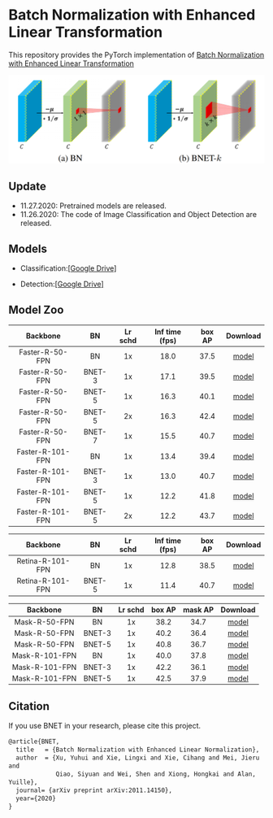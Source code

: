 # Batch Normalization with Enhanced Linear Transformation

This repository provides the PyTorch implementation of [Batch Normalization with Enhanced Linear Transformation](https://arxiv.org/abs/2011.14150)

<div align="center">
  <img src="BNET.png" width="600"/>
</div>

## Update
- 11.27.2020: Pretrained models are released.
- 11.26.2020: The code of Image Classification and Object Detection are released.

## Models
- Classification:[[Google Drive]](https://drive.google.com/drive/folders/1lwyQgoKA-hf1EguT7zh8BgriM-B1LWQm?usp=sharing)

- Detection:[[Google Drive]](https://drive.google.com/drive/folders/1PgHChbHq6uI2RafFNhcWVHAMDOjua3QE?usp=sharing)

## Model Zoo

|    Backbone     |  BN  | Lr schd | Inf time (fps) | box AP | Download |
| :-------------: | :-------: | :-----: | :------------: | :----: | :------: |
|    Faster-R-50-FPN     |  BN  |   1x    |    18.0    | 37.5   | [model](http://download.openmmlab.com/mmdetection/v2.0/faster_rcnn/faster_rcnn_r50_fpn_1x_coco/faster_rcnn_r50_fpn_1x_coco_20200130-047c8118.pth) |
|    Faster-R-50-FPN     |  BNET-3  |   1x    |    17.1    | 39.5   | [model](https://drive.google.com/file/d/1htx41H6OgVpWEIeYfueSXv1nP5GSWJCu/view?usp=sharing) |
|    Faster-R-50-FPN     |  BNET-5  |   1x    |    16.3    | 40.1   | [model](https://drive.google.com/file/d/1z8Y1z7IY6a7HF8begjooNtcpYWlmkcc6/view?usp=sharing) |
|    Faster-R-50-FPN     |  BNET-5  |   2x    |    16.3    | 42.4   | [model](https://drive.google.com/file/d/1J6hsrjijM6SVVEi5jPv6awRB3g3L67Fd/view?usp=sharing) |
|    Faster-R-50-FPN     |  BNET-7  |   1x    |    15.5    | 40.7   | [model](https://drive.google.com/file/d/1FrjSrLc2j3c5-Bxax6v7sKlnmNY2uHhu/view?usp=sharing) |
|    Faster-R-101-FPN     |  BN  |   1x    |    13.4    | 39.4   | [model](http://download.openmmlab.com/mmdetection/v2.0/faster_rcnn/faster_rcnn_r101_fpn_1x_coco/faster_rcnn_r101_fpn_1x_coco_20200130-f513f705.pth) |
|    Faster-R-101-FPN     |  BNET-3  |   1x    |    13.0    | 40.7   | [model](https://drive.google.com/file/d/11tDHDO0YtFILXt3h_YeghC-lImcAM4Vz/view?usp=sharing) |
|    Faster-R-101-FPN     |  BNET-5  |   1x    |    12.2    | 41.8   | [model](https://drive.google.com/file/d/1CEdiDMTWAnh2pEFRN3y57WE--uzGu8MC/view?usp=sharing) |
|    Faster-R-101-FPN     |  BNET-5  |   2x    |    12.2    | 43.7   | [model](https://drive.google.com/file/d/1hOFVssBh0XtbFjOeOpKmBK7IaVNXvHt2/view?usp=sharing) |

|    Backbone     |  BN  | Lr schd | Inf time (fps) | box AP | Download |
| :-------------: | :-----: | :-----: | :------------: | :----: | :------: |
|    Retina-R-101-FPN     |  BN  |   1x    |    12.8    | 38.5   | [model](http://download.openmmlab.com/mmdetection/v2.0/retinanet/retinanet_r101_fpn_1x_coco/retinanet_r101_fpn_1x_coco_20200130-7a93545f.pth) |
|    Retina-R-101-FPN     |  BNET-5  |   1x    |    11.4    | 40.7   | [model](https://drive.google.com/file/d/1t9cSGdQ8LStRVYWZ1U92l8ewrRJmHt7x/view?usp=sharing) |


|    Backbone     |  BN  | Lr schd |  box AP | mask AP | Download |
| :-------------: | :-----: | :-----: | :----: | :----: | :------: |
|    Mask-R-50-FPN     |  BN  |   1x    |    38.2    | 34.7  | [model](http://download.openmmlab.com/mmdetection/v2.0/mask_rcnn/mask_rcnn_r50_fpn_1x_coco/mask_rcnn_r50_fpn_1x_coco_20200205-d4b0c5d6.pth) |
|    Mask-R-50-FPN     |  BNET-3  |   1x    |    40.2    | 36.4  | [model](https://drive.google.com/file/d/1I3jCTldcCgQv-POjDXzvbzb2AFrdRhz4/view?usp=sharing) |
|    Mask-R-50-FPN     |  BNET-5  |   1x    |    40.8    | 36.7   | [model](https://drive.google.com/file/d/1MzL6njoaQeDar9hT8NiQ80Ql9b2pBIKK/view?usp=sharing) |
|    Mask-R-101-FPN     |  BN  |   1x    |   40.0   | 37.8   | [model](http://download.openmmlab.com/mmdetection/v2.0/mask_rcnn/mask_rcnn_r101_fpn_1x_coco/mask_rcnn_r101_fpn_1x_coco_20200204-1efe0ed5.pth) |
|    Mask-R-101-FPN     |  BNET-3  |   1x    |   42.2    | 36.1   | [model](https://drive.google.com/file/d/16bcWQVGKat9IIrj3odQiKM2JjSOlglET/view?usp=sharing) |
|    Mask-R-101-FPN     |  BNET-5  |   1x    |   42.5    | 37.9   | [model](https://drive.google.com/file/d/1jpGeV48jhLLjJSPPLniVvaylz_IxsNBF/view?usp=sharing) |

## Citation

If you use BNET in your research, please cite this project.

```
@article{BNET,
  title   = {Batch Normalization with Enhanced Linear Normalization},
  author  = {Xu, Yuhui and Xie, Lingxi and Xie, Cihang and Mei, Jieru and
             Qiao, Siyuan and Wei, Shen and Xiong, Hongkai and Alan, Yuille},
  journal= {arXiv preprint arXiv:2011.14150},
  year={2020}
}
```

